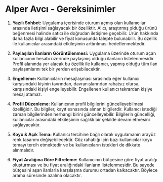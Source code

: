 # Alper Avcı - Gereksinimler

1. **Yazılı Sohbet:** Uygulama içerisinde oturum açmış olan kullanıcılar arasında iletişimi sağlayacak bir özelliktir. Alıcı, araştırmış olduğu ürünü beğenmesi halinde satıcı ile doğrudan iletişime geçebilir. Ürün hakkında daha fazla bilgi alabilir ve fiyat konusunda talepte bulunabilir. Bu özellik ile kullanıcılar arasındaki etkileşimin arttırılması hedeflenmektedir.

2. **Paylaşılan İlanların Görüntülenmesi:** Uygulama üzerinde oturum açan kullanıcının hesabı üzerinde paylaşmış olduğu ilanların listelenmesidir. Profil alanında yer alacak bu özellik ile kullanıcı, yapmış olduğu tüm ilan paylaşımlarını tek bir yerden erişebilecektir.

3. **Engelleme:** Kullanıcıların mesajlaşması sırasında eğer kullanıcı karşısındaki kişinin tavrından, davranışlarından rahatsız olursa, karşısındaki kişiyi engelleyebilir. Engellenen kullanıcı tekrardan kişiye mesaj atamaz.

4. **Profil Düzenleme:** Kullanıcının profil bilgilerini güncelleyebilmesi özelliğidir. Bu bilgiler, kayıt esnasında alınan bilgilerdir. Kullanıcı istediği zaman bilgilerinden herhangi birini güncelleyebilir. Bilgilerin güncelliği, kullanıcılar arasındaki etkileşimin sağlıklı bir şekilde devam etmesini sağlayacaktır.

5. **Koyu & Açık Tema:** Kullanıcı tercihine bağlı olarak uygulamanın arayüz renk tasarımı değişebilecektir. Göz rahatlığı için bazı kullanıcılar koyu temayı tercih etmektedir ve bu kullanıcıların istekleri de dikkate alınmalıdır.

6. **Fiyat Aralığına Göre Filtreleme:** Kullanıcının bütçesine göre fiyat aralığı oluşturması ve bu fiyat aralığındaki ilanların listelenmesidir. Bu sayede bütçesini aşan ilanlarla karşılaşma durumu ortadan kalkacaktır. Böylece arama süresinde azalma olacaktır.
